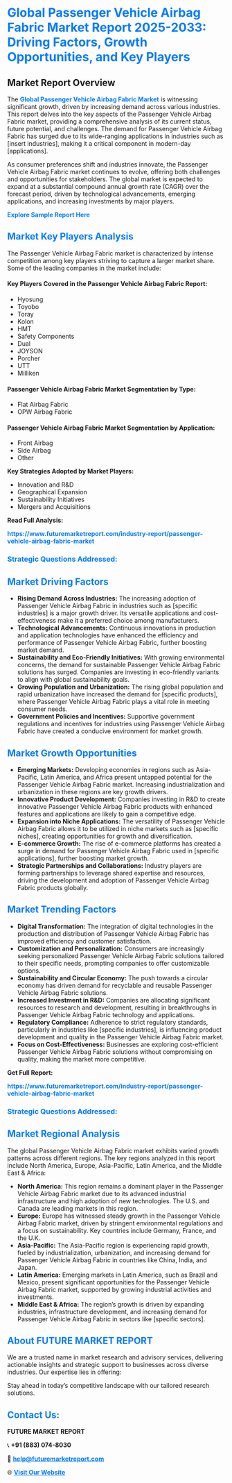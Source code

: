 <h1 style="color: #007BFF;">Global Passenger Vehicle Airbag Fabric Market Report 2025-2033: Driving Factors, Growth Opportunities, and Key Players</h1>

<section id="overview">
<h2>Market Report Overview</h2>
<p>The <a href="https://www.futuremarketreport.com/industry-report/passenger-vehicle-airbag-fabric-market" style="color: #007BFF; text-decoration: none;"><strong>Global Passenger Vehicle Airbag Fabric Market</strong></a> is witnessing significant growth, driven by increasing demand across various industries. This report delves into the key aspects of the Passenger Vehicle Airbag Fabric market, providing a comprehensive analysis of its current status, future potential, and challenges. The demand for Passenger Vehicle Airbag Fabric has surged due to its wide-ranging applications in industries such as [insert industries], making it a critical component in modern-day [applications].</p>
<p>As consumer preferences shift and industries innovate, the Passenger Vehicle Airbag Fabric market continues to evolve, offering both challenges and opportunities for stakeholders. The global market is expected to expand at a substantial compound annual growth rate (CAGR) over the forecast period, driven by technological advancements, emerging applications, and increasing investments by major players.</p>
</section>

<section id="overview">
<p><a href="https://www.futuremarketreport.com/request-sample/reportId=26888" style="color: #007BFF; text-decoration: none;"><strong>Explore Sample Report Here</strong></a></p>
</section>

<section id="key-players">
<h2 style="color: #007BFF;">Market Key Players Analysis</h2>
<p>The Passenger Vehicle Airbag Fabric market is characterized by intense competition among key players striving to capture a larger market share. Some of the leading companies in the market include:</p>
<h4>Key Players Covered in the Passenger Vehicle Airbag Fabric Report:</h4>
<ul><li>Hyosung</li><li>Toyobo</li><li>Toray</li><li>Kolon</li><li>HMT</li><li>Safety Components</li><li>Dual</li><li>JOYSON</li><li>Porcher</li><li>UTT</li><li>Milliken</li></ul>
<h4>Passenger Vehicle Airbag Fabric Market Segmentation by Type:</h4>
<ul><li>Flat Airbag Fabric</li><li>OPW Airbag Fabric</li></ul>

<h4>Passenger Vehicle Airbag Fabric Market Segmentation by Application:</h4>
<ul><li>Front Airbag</li><li>Side Airbag</li><li>Other</li></ul>
<p><strong>Key Strategies Adopted by Market Players:</strong></p>
<ul>
<li>Innovation and R&D</li>
<li>Geographical Expansion</li>
<li>Sustainability Initiatives</li>
<li>Mergers and Acquisitions</li>
</ul>
</section>

<section>
<p><strong>Read Full Analysis: </strong></p><a href="https://www.futuremarketreport.com/industry-report/passenger-vehicle-airbag-fabric-market" style="color: #007BFF; text-decoration: none;"><strong>https://www.futuremarketreport.com/industry-report/passenger-vehicle-airbag-fabric-market</strong></a>
<h3 style="color: #007BFF;">Strategic Questions Addressed:</h3>
</section>

<section id="driving-factors">
<h2 style="color: #007BFF;">Market Driving Factors</h2>
<ul>
<li><strong>Rising Demand Across Industries:</strong> The increasing adoption of Passenger Vehicle Airbag Fabric in industries such as [specific industries] is a major growth driver. Its versatile applications and cost-effectiveness make it a preferred choice among manufacturers.</li>
<li><strong>Technological Advancements:</strong> Continuous innovations in production and application technologies have enhanced the efficiency and performance of Passenger Vehicle Airbag Fabric, further boosting market demand.</li>
<li><strong>Sustainability and Eco-Friendly Initiatives:</strong> With growing environmental concerns, the demand for sustainable Passenger Vehicle Airbag Fabric solutions has surged. Companies are investing in eco-friendly variants to align with global sustainability goals.</li>
<li><strong>Growing Population and Urbanization:</strong> The rising global population and rapid urbanization have increased the demand for [specific products], where Passenger Vehicle Airbag Fabric plays a vital role in meeting consumer needs.</li>
<li><strong>Government Policies and Incentives:</strong> Supportive government regulations and incentives for industries using Passenger Vehicle Airbag Fabric have created a conducive environment for market growth.</li>
</ul>
</section>

<section id="growth-opportunities">
<h2 style="color: #007BFF;">Market Growth Opportunities</h2>
<ul>
<li><strong>Emerging Markets:</strong> Developing economies in regions such as Asia-Pacific, Latin America, and Africa present untapped potential for the Passenger Vehicle Airbag Fabric market. Increasing industrialization and urbanization in these regions are key growth drivers.</li>
<li><strong>Innovative Product Development:</strong> Companies investing in R&D to create innovative Passenger Vehicle Airbag Fabric products with enhanced features and applications are likely to gain a competitive edge.</li>
<li><strong>Expansion into Niche Applications:</strong> The versatility of Passenger Vehicle Airbag Fabric allows it to be utilized in niche markets such as [specific niches], creating opportunities for growth and diversification.</li>
<li><strong>E-commerce Growth:</strong> The rise of e-commerce platforms has created a surge in demand for Passenger Vehicle Airbag Fabric used in [specific applications], further boosting market growth.</li>
<li><strong>Strategic Partnerships and Collaborations:</strong> Industry players are forming partnerships to leverage shared expertise and resources, driving the development and adoption of Passenger Vehicle Airbag Fabric products globally.</li>
</ul>
</section>

<section id="trending-factors">
<h2 style="color: #007BFF;">Market Trending Factors</h2>
<ul>
<li><strong>Digital Transformation:</strong> The integration of digital technologies in the production and distribution of Passenger Vehicle Airbag Fabric has improved efficiency and customer satisfaction.</li>
<li><strong>Customization and Personalization:</strong> Consumers are increasingly seeking personalized Passenger Vehicle Airbag Fabric solutions tailored to their specific needs, prompting companies to offer customizable options.</li>
<li><strong>Sustainability and Circular Economy:</strong> The push towards a circular economy has driven demand for recyclable and reusable Passenger Vehicle Airbag Fabric solutions.</li>
<li><strong>Increased Investment in R&D:</strong> Companies are allocating significant resources to research and development, resulting in breakthroughs in Passenger Vehicle Airbag Fabric technology and applications.</li>
<li><strong>Regulatory Compliance:</strong> Adherence to strict regulatory standards, particularly in industries like [specific industries], is influencing product development and quality in the Passenger Vehicle Airbag Fabric market.</li>
<li><strong>Focus on Cost-Effectiveness:</strong> Businesses are exploring cost-efficient Passenger Vehicle Airbag Fabric solutions without compromising on quality, making the market more competitive.</li>
</ul>
</section>

<section>
<p><strong>Get Full Report: </strong></p><a href="https://www.futuremarketreport.com/industry-report/passenger-vehicle-airbag-fabric-market" style="color: #007BFF; text-decoration: none;"><strong>https://www.futuremarketreport.com/industry-report/passenger-vehicle-airbag-fabric-market</strong></a>
<h3 style="color: #007BFF;">Strategic Questions Addressed:</h3>
</section>


<section id="regional-analysis">
<h2 style="color: #007BFF;">Market Regional Analysis</h2>
<p>The global Passenger Vehicle Airbag Fabric market exhibits varied growth patterns across different regions. The key regions analyzed in this report include North America, Europe, Asia-Pacific, Latin America, and the Middle East & Africa:</p>
<ul>
<li><strong>North America:</strong> This region remains a dominant player in the Passenger Vehicle Airbag Fabric market due to its advanced industrial infrastructure and high adoption of new technologies. The U.S. and Canada are leading markets in this region.</li>
<li><strong>Europe:</strong> Europe has witnessed steady growth in the Passenger Vehicle Airbag Fabric market, driven by stringent environmental regulations and a focus on sustainability. Key countries include Germany, France, and the U.K.</li>
<li><strong>Asia-Pacific:</strong> The Asia-Pacific region is experiencing rapid growth, fueled by industrialization, urbanization, and increasing demand for Passenger Vehicle Airbag Fabric in countries like China, India, and Japan.</li>
<li><strong>Latin America:</strong> Emerging markets in Latin America, such as Brazil and Mexico, present significant opportunities for the Passenger Vehicle Airbag Fabric market, supported by growing industrial activities and investments.</li>
<li><strong>Middle East & Africa:</strong> The region’s growth is driven by expanding industries, infrastructure development, and increasing demand for Passenger Vehicle Airbag Fabric in sectors like [specific sectors].</li>
</ul>
</section>

<footer>
<h2 style="color: #007BFF;">About FUTURE MARKET REPORT</h2>
<p>We are a trusted name in market research and advisory services, delivering actionable insights and strategic support to businesses across diverse industries. Our expertise lies in offering:</p>

<p>Stay ahead in today’s competitive landscape with our tailored research solutions.</p>

<h2 style="color: #007BFF;">Contact Us:</h2>
<p><strong>FUTURE MARKET REPORT</strong></p>
<p>📞 <strong>+91 (883) 074-8030</strong></p>
<p>📧 <strong><a href="mailto:help@futuremarketreport.com" style="color: #007BFF;">help@futuremarketreport.com</a></strong></p>
<p>🌐 <strong><a href="https://www.futuremarketreport.com/" style="color: #007BFF;">Visit Our Website</a></strong></p>
</footer>